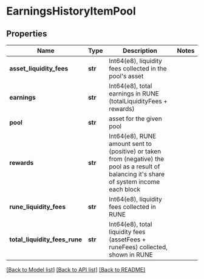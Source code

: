 # EarningsHistoryItemPool

## Properties
Name | Type | Description | Notes
------------ | ------------- | ------------- | -------------
**asset_liquidity_fees** | **str** | Int64(e8), liquidity fees collected in the pool&#x27;s asset | 
**earnings** | **str** | Int64(e8), total earnings in RUNE (totalLiquidityFees + rewards) | 
**pool** | **str** | asset for the given pool | 
**rewards** | **str** | Int64(e8), RUNE amount sent to (positive) or taken from (negative) the pool as a result of balancing it&#x27;s share of system income each block  | 
**rune_liquidity_fees** | **str** | Int64(e8), liquidity fees collected in RUNE | 
**total_liquidity_fees_rune** | **str** | Int64(e8), total liquidity fees (assetFees + runeFees) collected, shown in RUNE | 

[[Back to Model list]](../README.md#documentation-for-models) [[Back to API list]](../README.md#documentation-for-api-endpoints) [[Back to README]](../README.md)

